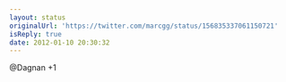 ```yaml
---
layout: status
originalUrl: 'https://twitter.com/marcgg/status/156835337061150721'
isReply: true
date: 2012-01-10 20:30:32
---
```


@Dagnan +1
